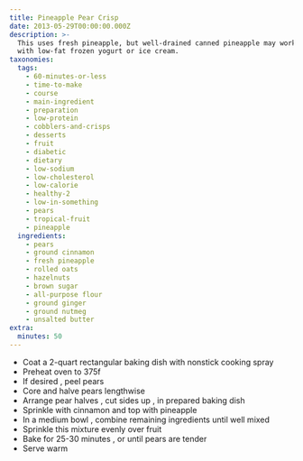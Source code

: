 ```yaml
---
title: Pineapple Pear Crisp
date: 2013-05-29T00:00:00.000Z
description: >-
  This uses fresh pineapple, but well-drained canned pineapple may work.  serve
  with low-fat frozen yogurt or ice cream.
taxonomies:
  tags:
    - 60-minutes-or-less
    - time-to-make
    - course
    - main-ingredient
    - preparation
    - low-protein
    - cobblers-and-crisps
    - desserts
    - fruit
    - diabetic
    - dietary
    - low-sodium
    - low-cholesterol
    - low-calorie
    - healthy-2
    - low-in-something
    - pears
    - tropical-fruit
    - pineapple
  ingredients:
    - pears
    - ground cinnamon
    - fresh pineapple
    - rolled oats
    - hazelnuts
    - brown sugar
    - all-purpose flour
    - ground ginger
    - ground nutmeg
    - unsalted butter
extra:
  minutes: 50
---
```

 - Coat a 2-quart rectangular baking dish with nonstick cooking spray
 - Preheat oven to 375f
 - If desired , peel pears
 - Core and halve pears lengthwise
 - Arrange pear halves , cut sides up , in prepared baking dish
 - Sprinkle with cinnamon and top with pineapple
 - In a medium bowl , combine remaining ingredients until well mixed
 - Sprinkle this mixture evenly over fruit
 - Bake for 25-30 minutes , or until pears are tender
 - Serve warm
